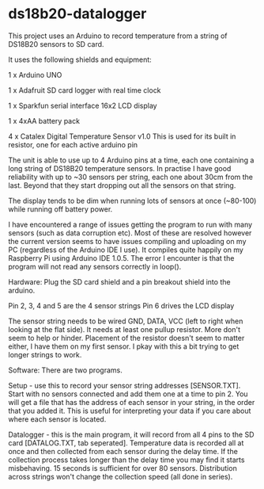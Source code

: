 # ds18b20-datalogger
This project uses an Arduino to record temperature from a string of DS18B20 sensors to SD card.

It uses the following shields and equipment:

1 x Arduino UNO

1 x Adafruit SD card logger with real time clock

1 x Sparkfun serial interface 16x2 LCD display

1 x 4xAA battery pack 

4 x Catalex Digital Temperature Sensor v1.0
    This is used for its built in resistor, one for each active arduino pin
    
The unit is able to use up to 4 Arduino pins at a time, each one containing a long string of DS18B20 temperature sensors. In practise I have good reliability with up to ~30 sensors per string, each one about 30cm from the last. Beyond that they start dropping out all the sensors on that string.

The display tends to be dim when running lots of sensors at once (~80-100) while running off battery power.

I have encountered a range of issues getting the program to run with many sensors (such as data corruption etc). Most of these are resolved however the current version seems to have issues compiling and uploading on my PC (regardless of the Arduino IDE I use). It compiles quite happily on my Raspberry Pi using Arduino IDE 1.0.5. The error I encounter is that the program will not read any sensors correctly in loop().

Hardware:
Plug the SD card shield and a pin breakout shield into the arduino.

Pin 2, 3, 4 and 5 are the 4 sensor strings
Pin 6 drives the LCD display

The sensor string needs to be wired GND, DATA, VCC (left to right when looking at the flat side). It needs at least one pullup resistor. More don't seem to help or hinder. Placement of the resistor doesn't seem to matter either, I have them on my first sensor. I pkay with this a bit trying to get longer strings to work.

Software:
There are two programs.

Setup - use this to record your sensor string addresses [SENSOR.TXT]. Start with no sensors connected and add them one at a time to pin 2. You will get a file that has the address of each sensor in your string, in the order that you added it. This is useful for interpreting your data if you care about where each sensor is located.

Datalogger - this is the main program, it will record from all 4 pins to the SD card [DATALOG.TXT, tab seperated]. Temperature data is recorded all at once and then collected from each sensor during the delay time. If the collection process takes longer than the delay time you may find it starts misbehaving. 15 seconds is sufficient for over 80 sensors. Distribution across strings won't change the collection speed (all done in series).
